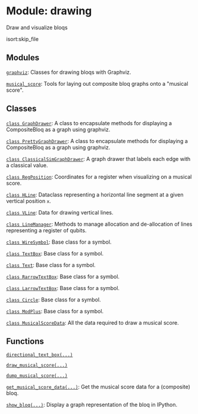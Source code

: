 # Module: drawing


Draw and visualize bloqs




isort:skip_file
## Modules

[`graphviz`](../qualtran/drawing/graphviz.md): Classes for drawing bloqs with Graphviz.

[`musical_score`](../qualtran/drawing/musical_score.md): Tools for laying out composite bloq graphs onto a "musical score".

## Classes

[`class GraphDrawer`](../qualtran/drawing/GraphDrawer.md): A class to encapsulate methods for displaying a CompositeBloq as a graph using graphviz.

[`class PrettyGraphDrawer`](../qualtran/drawing/PrettyGraphDrawer.md): A class to encapsulate methods for displaying a CompositeBloq as a graph using graphviz.

[`class ClassicalSimGraphDrawer`](../qualtran/drawing/ClassicalSimGraphDrawer.md): A graph drawer that labels each edge with a classical value.

[`class RegPosition`](../qualtran/drawing/RegPosition.md): Coordinates for a register when visualizing on a musical score.

[`class HLine`](../qualtran/drawing/HLine.md): Dataclass representing a horizontal line segment at a given vertical position `x`.

[`class VLine`](../qualtran/drawing/VLine.md): Data for drawing vertical lines.

[`class LineManager`](../qualtran/drawing/LineManager.md): Methods to manage allocation and de-allocation of lines representing a register of qubits.

[`class WireSymbol`](../qualtran/drawing/WireSymbol.md): Base class for a symbol.

[`class TextBox`](../qualtran/drawing/TextBox.md): Base class for a symbol.

[`class Text`](../qualtran/drawing/Text.md): Base class for a symbol.

[`class RarrowTextBox`](../qualtran/drawing/RarrowTextBox.md): Base class for a symbol.

[`class LarrowTextBox`](../qualtran/drawing/LarrowTextBox.md): Base class for a symbol.

[`class Circle`](../qualtran/drawing/Circle.md): Base class for a symbol.

[`class ModPlus`](../qualtran/drawing/ModPlus.md): Base class for a symbol.

[`class MusicalScoreData`](../qualtran/drawing/MusicalScoreData.md): All the data required to draw a musical score.

## Functions

[`directional_text_box(...)`](../qualtran/drawing/directional_text_box.md)

[`draw_musical_score(...)`](../qualtran/drawing/draw_musical_score.md)

[`dump_musical_score(...)`](../qualtran/drawing/dump_musical_score.md)

[`get_musical_score_data(...)`](../qualtran/drawing/get_musical_score_data.md): Get the musical score data for a (composite) bloq.

[`show_bloq(...)`](../qualtran/drawing/show_bloq.md): Display a graph representation of the bloq in IPython.

